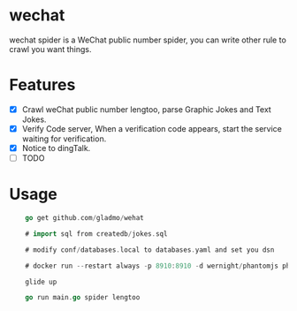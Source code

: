 # wechat
wechat spider is a WeChat public number spider, you can write other rule to crawl you want things.

# Features
- [x] Crawl weChat public number lengtoo, parse Graphic Jokes and Text Jokes.
- [x] Verify Code server, When a verification code appears, start the service waiting for verification.
- [x] Notice to dingTalk.
- [ ] TODO

# Usage

```go
	go get github.com/gladmo/wehat

	# import sql from createdb/jokes.sql

	# modify conf/databases.local to databases.yaml and set you dsn

	# docker run --restart always -p 8910:8910 -d wernight/phantomjs phantomjs --webdriver=8910

	glide up

	go run main.go spider lengtoo
```
